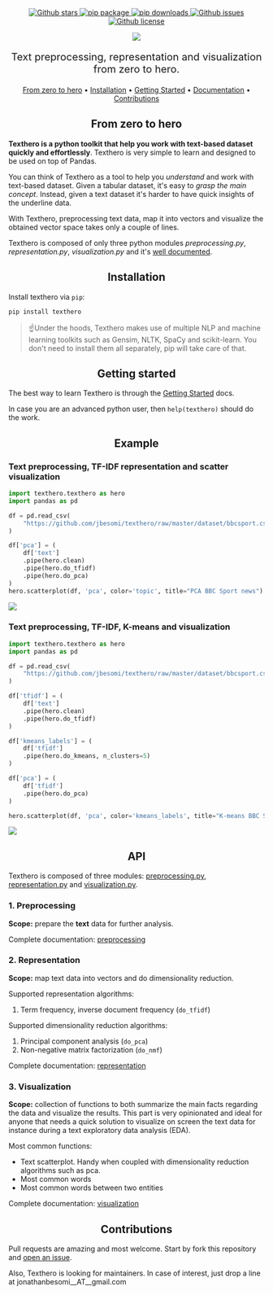 <p align="center">
   <a href="https://github.com/jbesomi/texthero/stargazers">
    <img src="https://img.shields.io/github/stars/jbesomi/texthero.svg?colorA=orange&colorB=orange&logo=github"
         alt="Github stars">
   </a>
   <a href="https://pypi.org/search/?q=texthero">
      <img src="https://img.shields.io/pypi/v/texthero.svg?colorB=brightgreen"
           alt="pip package">
   </a>
   <a href="https://pypi.org/project/texthero/">
      <img alt="pip downloads" src="https://img.shields.io/pypi/dm/texthero">
   </a>
   <a href="https://github.com/jbesomi/texthero/issues">
        <img src="https://img.shields.io/github/issues/jbesomi/texthero.svg"
             alt="Github issues">
   </a>
   <a href="https://github.com/jbesomi/texthero/blob/master/LICENSE">
        <img src="https://img.shields.io/github/license/jbesomi/texthero.svg"
             alt="Github license">
   </a>   
</p>

<p align="center">
    <img src="https://github.com/jbesomi/texthero/raw/master/github/logo.png">
</p>

<p style="font-size: 20px;" align="center">Text preprocessing, representation and visualization from zero to hero.</p>


<p align="center">
  <a href="#zero-to-hero">From zero to hero</a> •
  <a href="#installation">Installation</a> •
  <a href="#getting-started">Getting Started</a> •
  <a href="#documentation">Documentation</a> •
  <a href="#contributions">Contributions</a>
</p>


<h2 align="center">From zero to hero</h2>

**Texthero is a python toolkit that help you work with text-based dataset quickly and effortlessly**. Texthero is very simple to learn and designed to be used on top of Pandas.

You can think of Texthero as a tool to help you _understand_ and work with text-based dataset. Given a tabular dataset, it's easy to _grasp the main concept_. Instead, given a text dataset it's harder to have quick insights of the underline data. 

With Texthero, preprocessing text data, map it into vectors and visualize the obtained vector space takes only a couple of lines.

Texthero is composed of only three python modules *preprocessing.py*, *representation.py*, *visualization.py* and it's <a href="https://texthero.org/docs/getting-started">well documented</a>.

<h2 align="center">Installation</h2>

Install texthero via `pip`:

```bash
pip install texthero
```

> ☝️Under the hoods, Texthero makes use of multiple NLP and machine learning toolkits such as Gensim, NLTK, SpaCy and scikit-learn. You don't need to install them all separately, pip will take care of that.

<h2 align="center">Getting started</h2>

The best way to learn Texthero is through the <a href="https://texthero.org/docs/getting-started">Getting Started</a> docs. 

In case you are an advanced python user, then `help(texthero)` should do the work.

<h2 align="center">Example</h2>

<h3>Text preprocessing, TF-IDF representation and scatter visualization</h3>


```python
import texthero.texthero as hero
import pandas as pd

df = pd.read_csv(
    "https://github.com/jbesomi/texthero/raw/master/dataset/bbcsport.csv"
)

df['pca'] = (
    df['text']
    .pipe(hero.clean)
    .pipe(hero.do_tfidf)
    .pipe(hero.do_pca)
)
hero.scatterplot(df, 'pca', color='topic', title="PCA BBC Sport news")
```

<img src="https://github.com/jbesomi/texthero/raw/master/github/scatterplot_bbcsport.svg">


<h3>Text preprocessing, TF-IDF, K-means and visualization</h3>

```python
import texthero.texthero as hero
import pandas as pd

df = pd.read_csv(
    "https://github.com/jbesomi/texthero/raw/master/dataset/bbcsport.csv"
)

df['tfidf'] = (
    df['text']
    .pipe(hero.clean)
    .pipe(hero.do_tfidf)
)

df['kmeans_labels'] = (
    df['tfidf']
    .pipe(hero.do_kmeans, n_clusters=5)
)

df['pca'] = (
    df['tfidf']
    .pipe(hero.do_pca)
)

hero.scatterplot(df, 'pca', color='kmeans_labels', title="K-means BBC Sport news")
```

<img src="https://github.com/jbesomi/texthero/raw/master/github/scatterplot_bbcsport_kmeans.svg">

<h2 align="center">API</h2>

Texthero is composed of three modules: [preprocessing.py](/texthero/preprocessing.py), [representation.py](/texthero/representation.py) and [visualization.py](/texthero/visualization.py).

<h3>1. Preprocessing</h3>

**Scope:** prepare the **text** data for further analysis.

Complete documentation: [preprocessing](https://texthero.org/docs/api-preprocessing)

<h3>2. Representation</h3>

**Scope:** map text data into vectors and do dimensionality reduction.

Supported representation algorithms:
1. Term frequency, inverse document frequency (`do_tfidf`)


Supported dimensionality reduction algorithms:
1. Principal component analysis (`do_pca`)
2. Non-negative matrix factorization (`do_nmf`)

Complete documentation: [representation](https://texthero.org/docs/api-representation)

<h3>3. Visualization</h3>

**Scope:** collection of functions to both summarize the main facts regarding the data and visualize the results. This part is very opinionated and ideal for anyone that needs a quick solution to visualize on screen the text data for instance during a text exploratory data analysis (EDA).

Most common functions:
   - Text scatterplot. Handy when coupled with dimensionality reduction algorithms such as pca.
   - Most common words
   - Most common words between two entities 

Complete documentation: [visualization](https://texthero.org/docs/api-visualization)

<h2 align="center">Contributions</h2>

Pull requests are amazing and most welcome. Start by fork this repository and [open an issue](https://github.com/jbesomi/texthero/issues).

Also, Texthero is looking for maintainers. In case of interest, just drop a line at jonathanbesomi__AT__gmail.com
